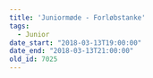 ```yaml
---
title: 'Juniormøde - Forløbstanke'
tags:
  - Junior
date_start: "2018-03-13T19:00:00"
date_end: "2018-03-13T21:00:00"
old_id: 7025
---
```

